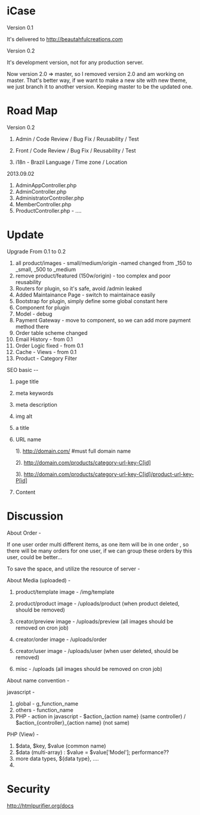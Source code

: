 iCase
==================

Version 0.1

It's delivered to http://beautahfulcreations.com

Version 0.2

It's development version, not for any production server.

Now version 2.0 => master, so I removed version 2.0 and am working on master.
That's better way, if we want to make a new site with new theme, we just branch it to another version.
Keeping master to be the updated one.

Road Map
==============

Version 0.2

1. Admin / Code Review / Bug Fix / Reusability / Test
2. Front / Code Review / Bug Fix / Reusability / Test

3. i18n - Brazil Language / Time zone / Location

2013.09.02

1. AdminAppController.php
2. AdminController.php
3. AdministratorController.php
4. MemberController.php
5. ProductController.php - ....


Update
========

Upgrade From 0.1 to 0.2

1.  all product/images - small/medium/origin -named changed from _150 to _small, _500 to _medium
2.  remove product/featured (150w/origin) - too complex and poor reusability
3.  Routers for plugin, so it's safe, avoid /admin leaked
4.  Added Maintainance Page - switch to maintainace easily
5.  Bootstrap for plugin, simply define some global constant here
6.  Component for plugin
7.  Model - debug
8.  Payment Gateway - move to component, so we can add more payment method there
9.  Order table scheme changed
10. Email History - from 0.1
11. Order Logic fixed - from 0.1
12. Cache - Views - from 0.1
14. Product - Category Filter

SEO basic --

1. page title
2. meta keywords
3. meta description
4. img alt
5. a title
6. URL name 

    1). http://domain.com/ #must full domain name

    2). http://domain.com/products/category-url-key-C[id]

    3). http://domain.com/products/category-url-key-C[id]/product-url-key-P[id]

7. Content


Discussion
=============

About Order - 

If one user order multi different items, as one item will be in one order <db>, so there will be many orders for one user, if we can group these orders by this user, could be better...




To save the space, and utilize the resource of server - 

About Media (uploaded) - 

1. product/template image - /img/template
2. product/product image - /uploads/product (when product deleted, should be removed)

3. creator/preview image - /uploads/preview (all images should be removed on cron job)
4. creator/order image - /uploads/order
5. creator/user image - /uploads/user (when user deleted, should be removed)

6. misc - /uploads (all images should be removed on cron job)

About name convention -

javascript - 

1. global - g_function_name
2. others - function_name
3. PHP - action in javascript - $action_{action name} (same controller) / $action_{controller}_{action name} (not same)

PHP (View) - 

1. $data, $key, $value (common name)
2. $data (multi-array) : $value = $value['Model']; performance??
2. more data types, ${data type}, ....
3. 

Security
============
http://htmlpurifier.org/docs


